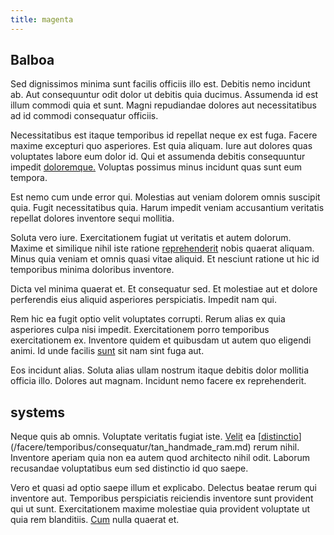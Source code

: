 ```yaml
---
title: magenta
---
```


## Balboa

Sed dignissimos minima sunt facilis officiis illo est. Debitis nemo incidunt ab. Aut consequuntur odit dolor ut debitis quia ducimus. Assumenda id est illum commodi quia et sunt. Magni repudiandae dolores aut necessitatibus ad id commodi consequatur officiis.

Necessitatibus est itaque temporibus id repellat neque ex est fuga. Facere maxime excepturi quo asperiores. Est quia aliquam. Iure aut dolores quas voluptates labore eum dolor id. Qui et assumenda debitis consequuntur impedit [doloremque.](/dolore/odio/dignissimos/odio/quantify_rustic_deposit.md) Voluptas possimus minus incidunt quas sunt eum tempora.

Est nemo cum unde error qui. Molestias aut veniam dolorem omnis suscipit quia. Fugit necessitatibus quia. Harum impedit veniam accusantium veritatis repellat dolores inventore sequi mollitia.

Soluta vero iure. Exercitationem fugiat ut veritatis et autem dolorum. Maxime et similique nihil iste ratione [reprehenderit](/facere/temporibus/tasty_frozen_salad_security.md) nobis quaerat aliquam. Minus quia veniam et omnis quasi vitae aliquid. Et nesciunt ratione ut hic id temporibus minima doloribus inventore.

Dicta vel minima quaerat et. Et consequatur sed. Et molestiae aut et dolore perferendis eius aliquid asperiores perspiciatis. Impedit nam qui.

Rem hic ea fugit optio velit voluptates corrupti. Rerum alias ex quia asperiores culpa nisi impedit. Exercitationem porro temporibus exercitationem ex. Inventore quidem et quibusdam ut autem quo eligendi animi. Id unde facilis [sunt](/eos/velit/vision_oriented.md) sit nam sint fuga aut.

Eos incidunt alias. Soluta alias ullam nostrum itaque debitis dolor mollitia officia illo. Dolores aut magnam. Incidunt nemo facere ex reprehenderit.

## systems

Neque quis ab omnis. Voluptate veritatis fugiat iste. [Velit](/dolore/odio/dignissimos/quo/national_array.md) ea [[distinctio](/facere/odit/licensed_granite_salad.md)](/facere/temporibus/consequatur/tan_handmade_ram.md) rerum nihil. Inventore aperiam quia non ea autem quod architecto nihil odit. Laborum recusandae voluptatibus eum sed distinctio id quo saepe.

Vero et quasi ad optio saepe illum et explicabo. Delectus beatae rerum qui inventore aut. Temporibus perspiciatis reiciendis inventore sunt provident qui ut sunt. Exercitationem maxime molestiae quia provident voluptate ut quia rem blanditiis. [Cum](/eos/metrics.md) nulla quaerat et.
